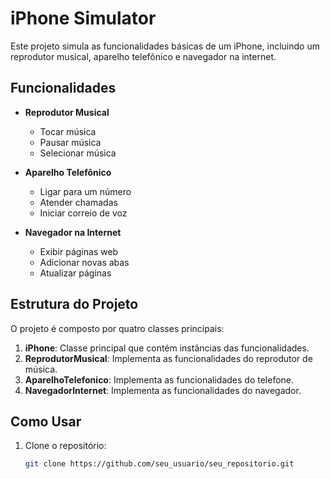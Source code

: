 # iPhone Simulator

Este projeto simula as funcionalidades básicas de um iPhone, incluindo um reprodutor musical, aparelho telefônico e navegador na internet.

## Funcionalidades

- **Reprodutor Musical**
  - Tocar música
  - Pausar música
  - Selecionar música

- **Aparelho Telefônico**
  - Ligar para um número
  - Atender chamadas
  - Iniciar correio de voz

- **Navegador na Internet**
  - Exibir páginas web
  - Adicionar novas abas
  - Atualizar páginas

## Estrutura do Projeto

O projeto é composto por quatro classes principais:

1. **iPhone**: Classe principal que contém instâncias das funcionalidades.
2. **ReprodutorMusical**: Implementa as funcionalidades do reprodutor de música.
3. **AparelhoTelefonico**: Implementa as funcionalidades do telefone.
4. **NavegadorInternet**: Implementa as funcionalidades do navegador.

## Como Usar

1. Clone o repositório:
   ```bash
   git clone https://github.com/seu_usuario/seu_repositorio.git
